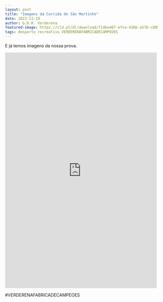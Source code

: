 ```yaml
---
layout: post
title: "Imagens da Corrida de São Martinho"
date: 2022-11-19
author: G.D.R. Verderena
featured-image: https://cld.pt/dl/download/f14be487-efce-436b-a57b-c805fbb04272/2-IMG_1643.jpg
tags: desporto recreativo VERDERENAFABRICADECAMPEOES
---
```


E já temos imagens da nossa prova.

<iframe src="https://www.facebook.com/plugins/post.php?href=https%3A%2F%2Fwww.facebook.com%2Fantonio.matias.fotografia%2Fposts%2Fpfbid02kJfY39GXy2VLBejzfoh4n9e1SmX1xwG2GRiuFasjxt6dPGm3dEQzoit585EFaiCVl&show_text=true&width=500" width="500" height="779" style="border:none;overflow:hidden" scrolling="no" frameborder="0" allowfullscreen="true" allow="autoplay; clipboard-write; encrypted-media; picture-in-picture; web-share"></iframe>


#VERDERENAFABRICADECAMPEOES
